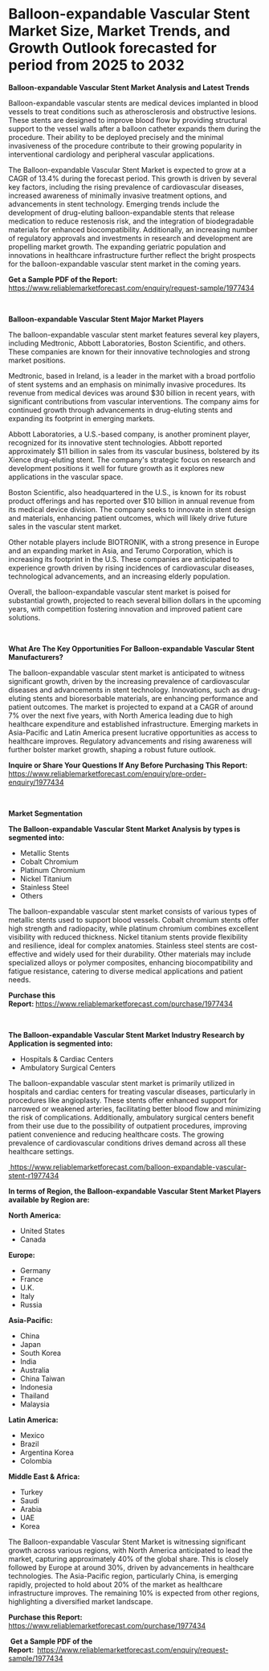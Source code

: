 <p><h1>Balloon-expandable Vascular Stent Market Size, Market Trends, and Growth Outlook forecasted for period from 2025 to 2032</h1></p><p><strong>Balloon-expandable Vascular Stent Market Analysis and Latest Trends</strong></p>
<p><p>Balloon-expandable vascular stents are medical devices implanted in blood vessels to treat conditions such as atherosclerosis and obstructive lesions. These stents are designed to improve blood flow by providing structural support to the vessel walls after a balloon catheter expands them during the procedure. Their ability to be deployed precisely and the minimal invasiveness of the procedure contribute to their growing popularity in interventional cardiology and peripheral vascular applications.</p><p>The Balloon-expandable Vascular Stent Market is expected to grow at a CAGR of 13.4% during the forecast period. This growth is driven by several key factors, including the rising prevalence of cardiovascular diseases, increased awareness of minimally invasive treatment options, and advancements in stent technology. Emerging trends include the development of drug-eluting balloon-expandable stents that release medication to reduce restenosis risk, and the integration of biodegradable materials for enhanced biocompatibility. Additionally, an increasing number of regulatory approvals and investments in research and development are propelling market growth. The expanding geriatric population and innovations in healthcare infrastructure further reflect the bright prospects for the balloon-expandable vascular stent market in the coming years.</p></p>
<p><strong>Get a Sample PDF of the Report:&nbsp;</strong> <a href="https://www.reliablemarketforecast.com/enquiry/request-sample/1977434?utm_campaign=2447&utm_medium=2&utm_source=Github&utm_content=ia&utm_term=16042025&utm_id=balloon-expandable-vascular-stent">https://www.reliablemarketforecast.com/enquiry/request-sample/1977434</a></p>
<p>&nbsp;</p>
<p><strong>Balloon-expandable Vascular Stent Major Market Players</strong></p>
<p><p>The balloon-expandable vascular stent market features several key players, including Medtronic, Abbott Laboratories, Boston Scientific, and others. These companies are known for their innovative technologies and strong market positions. </p><p>Medtronic, based in Ireland, is a leader in the market with a broad portfolio of stent systems and an emphasis on minimally invasive procedures. Its revenue from medical devices was around $30 billion in recent years, with significant contributions from vascular interventions. The company aims for continued growth through advancements in drug-eluting stents and expanding its footprint in emerging markets.</p><p>Abbott Laboratories, a U.S.-based company, is another prominent player, recognized for its innovative stent technologies. Abbott reported approximately $11 billion in sales from its vascular business, bolstered by its Xience drug-eluting stent. The company's strategic focus on research and development positions it well for future growth as it explores new applications in the vascular space.</p><p>Boston Scientific, also headquartered in the U.S., is known for its robust product offerings and has reported over $10 billion in annual revenue from its medical device division. The company seeks to innovate in stent design and materials, enhancing patient outcomes, which will likely drive future sales in the vascular stent market.</p><p>Other notable players include BIOTRONIK, with a strong presence in Europe and an expanding market in Asia, and Terumo Corporation, which is increasing its footprint in the U.S. These companies are anticipated to experience growth driven by rising incidences of cardiovascular diseases, technological advancements, and an increasing elderly population.</p><p>Overall, the balloon-expandable vascular stent market is poised for substantial growth, projected to reach several billion dollars in the upcoming years, with competition fostering innovation and improved patient care solutions.</p></p>
<p>&nbsp;</p>
<p><strong>What Are The Key Opportunities For Balloon-expandable Vascular Stent Manufacturers?</strong></p>
<p><p>The balloon-expandable vascular stent market is anticipated to witness significant growth, driven by the increasing prevalence of cardiovascular diseases and advancements in stent technology. Innovations, such as drug-eluting stents and bioresorbable materials, are enhancing performance and patient outcomes. The market is projected to expand at a CAGR of around 7% over the next five years, with North America leading due to high healthcare expenditure and established infrastructure. Emerging markets in Asia-Pacific and Latin America present lucrative opportunities as access to healthcare improves. Regulatory advancements and rising awareness will further bolster market growth, shaping a robust future outlook.</p></p>
<p><strong>Inquire or Share Your Questions If Any Before Purchasing This Report:</strong> <a href="https://www.reliablemarketforecast.com/enquiry/pre-order-enquiry/1977434?utm_campaign=2447&utm_medium=2&utm_source=Github&utm_content=ia&utm_term=16042025&utm_id=balloon-expandable-vascular-stent">https://www.reliablemarketforecast.com/enquiry/pre-order-enquiry/1977434</a></p>
<p>&nbsp;</p>
<p><strong>Market Segmentation</strong></p>
<p><strong>The Balloon-expandable Vascular Stent Market Analysis by types is segmented into:</strong></p>
<p><ul><li>Metallic Stents</li><li>Cobalt Chromium</li><li>Platinum Chromium</li><li>Nickel Titanium</li><li>Stainless Steel</li><li>Others</li></ul></p>
<p><p>The balloon-expandable vascular stent market consists of various types of metallic stents used to support blood vessels. Cobalt chromium stents offer high strength and radiopacity, while platinum chromium combines excellent visibility with reduced thickness. Nickel titanium stents provide flexibility and resilience, ideal for complex anatomies. Stainless steel stents are cost-effective and widely used for their durability. Other materials may include specialized alloys or polymer composites, enhancing biocompatibility and fatigue resistance, catering to diverse medical applications and patient needs.</p></p>
<p><strong>Purchase this Report:&nbsp;</strong><a href="https://www.reliablemarketforecast.com/purchase/1977434?utm_campaign=2447&utm_medium=2&utm_source=Github&utm_content=ia&utm_term=16042025&utm_id=balloon-expandable-vascular-stent">https://www.reliablemarketforecast.com/purchase/1977434</a></p>
<p>&nbsp;</p>
<p><strong>The Balloon-expandable Vascular Stent Market Industry Research by Application is segmented into:</strong></p>
<p><ul><li>Hospitals & Cardiac Centers</li><li>Ambulatory Surgical Centers</li></ul></p>
<p><p>The balloon-expandable vascular stent market is primarily utilized in hospitals and cardiac centers for treating vascular diseases, particularly in procedures like angioplasty. These stents offer enhanced support for narrowed or weakened arteries, facilitating better blood flow and minimizing the risk of complications. Additionally, ambulatory surgical centers benefit from their use due to the possibility of outpatient procedures, improving patient convenience and reducing healthcare costs. The growing prevalence of cardiovascular conditions drives demand across all these healthcare settings.</p></p>
<p><a href="https://www.reliablemarketforecast.com/balloon-expandable-vascular-stent-r1977434?utm_campaign=2447&utm_medium=2&utm_source=Github&utm_content=ia&utm_term=16042025&utm_id=balloon-expandable-vascular-stent">&nbsp;https://www.reliablemarketforecast.com/balloon-expandable-vascular-stent-r1977434</a></p>
<p><strong>In terms of Region, the Balloon-expandable Vascular Stent Market Players available by Region are:</strong></p>
<p>
    <p> <strong> North America: </strong>
        <ul>
            <li>United States</li>
            <li>Canada</li>
        </ul>
        </p> 
    <p> <strong> Europe: </strong>
        <ul>
            <li>Germany</li>
            <li>France</li>
            <li>U.K.</li>
            <li>Italy</li>
            <li>Russia</li>
        </ul>
        </p> 
    <p> <strong> Asia-Pacific: </strong>
        <ul>
            <li>China</li>
            <li>Japan</li>
            <li>South Korea</li>
            <li>India</li>
            <li>Australia</li>
            <li>China Taiwan</li>
            <li>Indonesia</li>
            <li>Thailand</li>
            <li>Malaysia</li>
        </ul>
        </p> 
    <p> <strong> Latin America: </strong>
        <ul>
            <li>Mexico</li>
            <li>Brazil</li>
            <li>Argentina Korea</li>
            <li>Colombia</li>
        </ul>
        </p> 
    <p> <strong> Middle East & Africa: </strong>
        <ul>
            <li>Turkey</li>
            <li>Saudi</li>
            <li>Arabia</li>
            <li>UAE</li>
            <li>Korea</li>
        </ul>
    </p>
    </p>
<p><p>The Balloon-expandable Vascular Stent Market is witnessing significant growth across various regions, with North America anticipated to lead the market, capturing approximately 40% of the global share. This is closely followed by Europe at around 30%, driven by advancements in healthcare technologies. The Asia-Pacific region, particularly China, is emerging rapidly, projected to hold about 20% of the market as healthcare infrastructure improves. The remaining 10% is expected from other regions, highlighting a diversified market landscape.</p></p>
<p><strong>Purchase this Report: </strong><a href="https://www.reliablemarketforecast.com/purchase/1977434?utm_campaign=2447&utm_medium=2&utm_source=Github&utm_content=ia&utm_term=16042025&utm_id=balloon-expandable-vascular-stent">https://www.reliablemarketforecast.com/purchase/1977434</a></p>
<p>&nbsp;<strong>Get a Sample PDF of the Report:&nbsp;&nbsp;</strong><a href="https://www.reliablemarketforecast.com/enquiry/request-sample/1977434?utm_campaign=2447&utm_medium=2&utm_source=Github&utm_content=ia&utm_term=16042025&utm_id=balloon-expandable-vascular-stent">https://www.reliablemarketforecast.com/enquiry/request-sample/1977434</a></p>
<p><strong></strong></p>
<p><p></p><p></p><p></p></p>